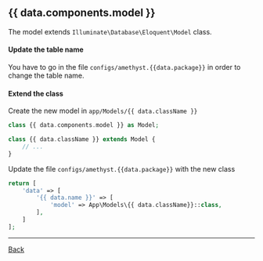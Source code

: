 ## {{ data.components.model }}

The model extends ```Illuminate\Database\Eloquent\Model``` class.

#### Update the table name
You have to go in the file `configs/amethyst.{{data.package}}` in order to change the table name.

#### Extend the class

Create the new model in `app/Models/{{ data.className }}`
```php
class {{ data.components.model }} as Model;

class {{ data.className }} extends Model {
	// ...
}
```
Update the file `configs/amethyst.{{data.package}}` with the new class
```php
return [
    'data' => [
        '{{ data.name }}' => [
            'model' => App\Models\{{ data.className}}::class,
        ],
    ]
];
```

---
[Back](index.md)